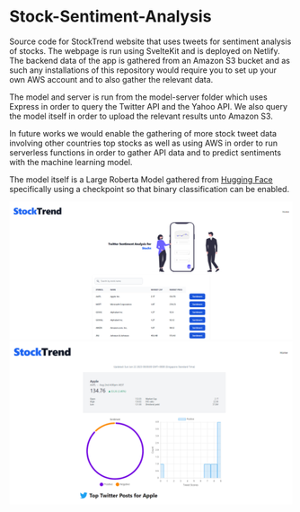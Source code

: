 # Stock-Sentiment-Analysis
Source code for StockTrend website that uses tweets for sentiment analysis of stocks. The webpage is run using SvelteKit and is deployed on Netlify. The backend data of the app 
is gathered from an Amazon S3 bucket and as such any installations of this repository would require you to set up your own AWS account and to also gather the relevant data.

The model and server is run from the model-server folder which uses Express in order to query the Twitter API and the Yahoo API. We also query the model itself in order to 
upload the relevant results unto Amazon S3. 

In future works we would enable the gathering of more stock tweet data involving other countries top stocks as well as using AWS in order to run serverless functions in order to gather API data and to predict sentiments with the machine learning model. 

The model itself is a Large Roberta Model gathered from [Hugging Face](https://huggingface.co/siebert/sentiment-roberta-large-english) specifically using a checkpoint so that binary classification can be enabled.

![Screenshot of homepage!](https://github.com/Sean-Leishman/Stock-Sentiment-Analysis/blob/model/docs/assets/home.png?raw=true "Homepage") 
![Screenshot of Apple stock page!](https://github.com/Sean-Leishman/Stock-Sentiment-Analysis/blob/model/docs/assets/apple.png?raw=true "Apple Page")
